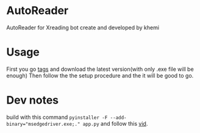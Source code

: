 # AutoReader
AutoReader for Xreading bot create and developed by khemi

# Usage
First you go [tags](https://github.com/KhemIngkapat/AutoReader/tags) and download the latest version(with only .exe file will be enough)
Then follow the the setup procedure and the it will be good to go.

# Dev notes
build with this command
`pyinstaller -F --add-binary="msedgedriver.exe;." app.py`
and follow this [vid](https://www.youtube.com/watch?v=srT5COWpQlc).
